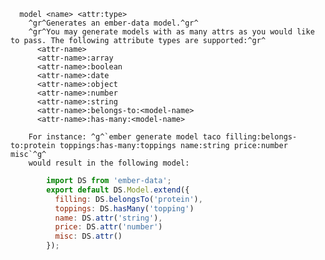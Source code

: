       model <name> <attr:type>
        ^gr^Generates an ember-data model.^gr^
        ^gr^You may generate models with as many attrs as you would like to pass. The following attribute types are supported:^gr^
          <attr-name>
          <attr-name>:array
          <attr-name>:boolean
          <attr-name>:date
          <attr-name>:object
          <attr-name>:number
          <attr-name>:string
          <attr-name>:belongs-to:<model-name>
          <attr-name>:has-many:<model-name>

        For instance: ^g^`ember generate model taco filling:belongs-to:protein toppings:has-many:toppings name:string price:number misc`^g^
        would result in the following model:
```js
        import DS from 'ember-data';
        export default DS.Model.extend({
          filling: DS.belongsTo('protein'),
          toppings: DS.hasMany('topping')
          name: DS.attr('string'),
          price: DS.attr('number')
          misc: DS.attr()
        });
```
